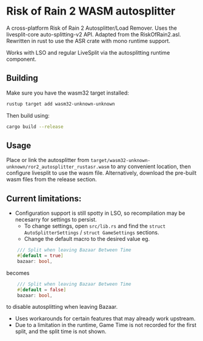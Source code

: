 # Risk of Rain 2 WASM autosplitter

A cross-platform Risk of Rain 2 Autosplitter/Load Remover.
Uses the livesplit-core auto-splitting-v2 API. Adapted from the RiskOfRain2.asl.
Rewritten in rust to use the ASR crate with mono runtime support.

Works with LSO and regular LiveSplit via the autosplitting runtime component.

## Building

Make sure you have the wasm32 target installed:
```sh
rustup target add wasm32-unknown-unknown
```

Then build using:
```sh
cargo build --release
```

## Usage

Place or link the autosplitter from `target/wasm32-unknown-unknown/ror2_autosplitter_rustasr.wasm` to any convenient location, then configure livesplit to use the wasm file.
Alternatively, download the pre-built wasm files from the release section.

## Current limitations:
 - Configuration support is still spotty in LSO, so recompilation may be necesarry for settings to persist.
    - To change settings, open `src/lib.rs` and find the `struct AutoSplitterSettings` / `struct GameSettings` sections.
    - Change the default macro to the desired value eg.
```rust
    /// Split when leaving Bazaar Between Time
    #[default = true]
    bazaar: bool,
```
becomes
```rust
    /// Split when leaving Bazaar Between Time
    #[default = false]
    bazaar: bool,
```
to disable autosplitting when leaving Bazaar.
 - Uses workarounds for certain features that may already work upstream.
 - Due to a limitation in the runtime, Game Time is not recorded for the first split, and the split time is not shown.

